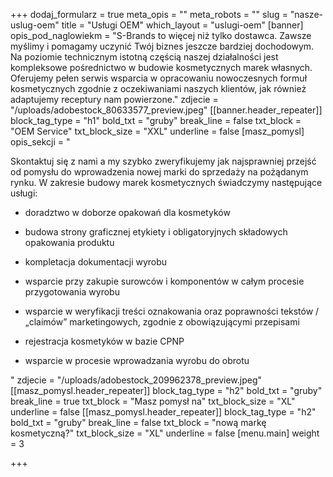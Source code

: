 +++
dodaj_formularz = true
meta_opis = ""
meta_robots = ""
slug = "nasze-uslug-oem"
title = "Usługi OEM"
which_layout = "uslugi-oem"
[banner]
opis_pod_naglowiekm = "S-Brands to więcej niż tylko dostawca. Zawsze myślimy i pomagamy uczynić Twój biznes jeszcze bardziej dochodowym. Na poziomie technicznym istotną częścią naszej działalności jest kompleksowe pośrednictwo w budowie kosmetycznych marek własnych. Oferujemy pełen serwis wsparcia w opracowaniu nowoczesnych formuł kosmetycznych zgodnie z oczekiwaniami naszych klientów, jak również adaptujemy receptury nam powierzone."
zdjecie = "/uploads/adobestock_80633577_preview.jpeg"
[[banner.header_repeater]]
block_tag_type = "h1"
bold_txt = "gruby"
break_line = false
txt_block = "OEM Service"
txt_block_size = "XXL"
underline = false
[masz_pomysl]
opis_sekcji = "<p>Skontaktuj się z nami a my szybko zweryfikujemy jak najsprawniej przejść od pomysłu do wprowadzenia nowej marki do sprzedaży na pożądanym rynku. W zakresie budowy marek kosmetycznych świadczymy następujące usługi:</p><ul><li><p>doradztwo w doborze opakowań dla kosmetyków</p></li><li><p>budowa strony graficznej etykiety i obligatoryjnych składowych opakowania produktu</p></li><li><p>kompletacja dokumentacji wyrobu</p></li><li><p>wsparcie przy zakupie surowców i komponentów w całym procesie przygotowania wyrobu</p></li><li><p>wsparcie w weryfikacji treści oznakowania oraz poprawności tekstów / „claimów” marketingowych, zgodnie z obowiązującymi przepisami</p></li><li><p>rejestracja kosmetyków w bazie CPNP</p></li><li><p>wsparcie w procesie wprowadzania wyrobu do obrotu</p><p></p></li></ul>"
zdjecie = "/uploads/adobestock_209962378_preview.jpeg"
[[masz_pomysl.header_repeater]]
block_tag_type = "h2"
bold_txt = "gruby"
break_line = true
txt_block = "Masz pomysł na"
txt_block_size = "XL"
underline = false
[[masz_pomysl.header_repeater]]
block_tag_type = "h2"
bold_txt = "gruby"
break_line = false
txt_block = "nową markę kosmetyczną?"
txt_block_size = "XL"
underline = false
[menu.main]
weight = 3

+++
